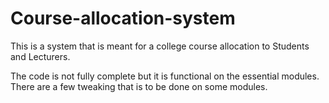 # Course-allocation-system
 This is a system that is meant for a college course allocation to Students and Lecturers.
 
 The code is not fully complete but it is functional on the essential modules. There are a few tweaking that is to be done on some modules.
